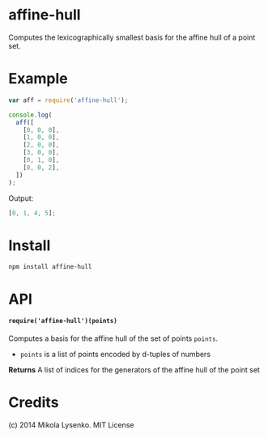 # affine-hull

Computes the lexicographically smallest basis for the affine hull of a point set.

# Example

```javascript
var aff = require('affine-hull');

console.log(
  aff([
    [0, 0, 0],
    [1, 0, 0],
    [2, 0, 0],
    [3, 0, 0],
    [0, 1, 0],
    [0, 0, 2],
  ])
);
```

Output:

```javascript
[0, 1, 4, 5];
```

# Install

```
npm install affine-hull
```

# API

#### `require('affine-hull')(points)`

Computes a basis for the affine hull of the set of points `points`.

- `points` is a list of points encoded by d-tuples of numbers

**Returns** A list of indices for the generators of the affine hull of the point set

# Credits

(c) 2014 Mikola Lysenko. MIT License
